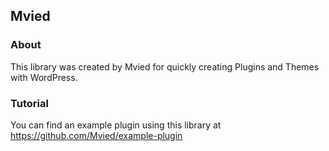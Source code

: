 ## Mvied

### About
This library was created by Mvied for quickly creating Plugins and Themes with WordPress.

### Tutorial
You can find an example plugin using this library at https://github.com/Mvied/example-plugin